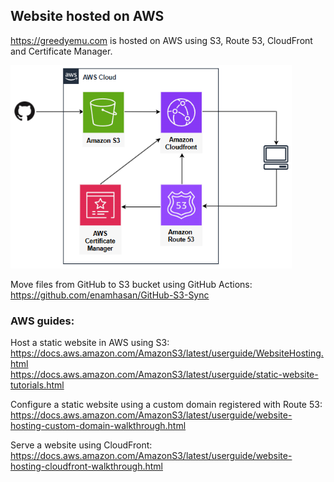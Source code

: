 ## Website hosted on AWS

https://greedyemu.com is hosted on AWS using S3, Route 53, CloudFront and Certificate Manager.

<img src="https://github.com/greedyemu/website/blob/main/image/architecture.png" style="width:450px" alt="architecture">


Move files from GitHub to S3 bucket using GitHub Actions:  
https://github.com/enamhasan/GitHub-S3-Sync

### AWS guides:
Host a static website in AWS using S3:  
https://docs.aws.amazon.com/AmazonS3/latest/userguide/WebsiteHosting.html  
https://docs.aws.amazon.com/AmazonS3/latest/userguide/static-website-tutorials.html

Configure a static website using a custom domain registered with Route 53:  
https://docs.aws.amazon.com/AmazonS3/latest/userguide/website-hosting-custom-domain-walkthrough.html

Serve a website using CloudFront:  
https://docs.aws.amazon.com/AmazonS3/latest/userguide/website-hosting-cloudfront-walkthrough.html
